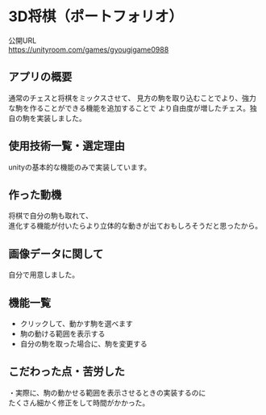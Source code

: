 # 3D将棋（ポートフォリオ）
公開URL  
https://unityroom.com/games/gyougigame0988

## アプリの概要
通常のチェスと将棋をミックスさせて、
見方の駒を取り込むことでより、強力な駒を作ることができる機能を追加することで
より自由度が増したチェス。独自の駒を実装しました。  

## 使用技術一覧・選定理由
unityの基本的な機能のみで実装しています。  

## 作った動機
将棋で自分の駒も取れて、  
進化する機能が付いたらより立体的な動きが出ておもしろそうだと思ったから。

## 画像データに関して

自分で用意しました。  

## 機能一覧
* クリックして、動かす駒を選べます
* 駒の動ける範囲を表示する
* 自分の駒を取った場合に、駒を変更する

## こだわった点・苦労した
・実際に、駒の動かせる範囲を表示させるときの実装するのに  
たくさん細かく修正をして時間がかかった。
